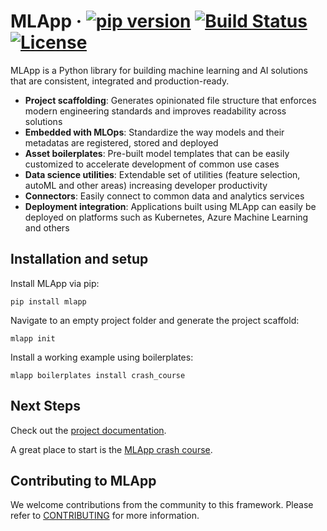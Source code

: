 

# MLApp &middot; [![pip version](https://img.shields.io/pypi/v/mlapp?color=success)](https://pypi.python.org/pypi/mlapp/) [![Build Status](https://travis-ci.com/IBM/mlapp.svg?branch=master)](https://travis-ci.com/IBM/mlapp) [![License](https://img.shields.io/badge/license-Apache-blue.svg)](https://github.com/IBM/mlapp/blob/master/LICENSE)

MLApp is a Python library for building machine learning and AI solutions that are consistent, integrated and production-ready.

- **Project scaffolding**: Generates opinionated file structure that enforces modern engineering standards and improves readability across solutions
- **Embedded with MLOps**: Standardize the way models and their metadatas are registered, stored and deployed
- **Asset boilerplates**: Pre-built model templates that can be easily customized to accelerate development of common use cases
- **Data science utilities**: Extendable set of utilities (feature selection, autoML and other areas) increasing developer productivity
- **Connectors**: Easily connect to common data and analytics services
- **Deployment integration**: Applications built using MLApp can easily be deployed on platforms such as Kubernetes, Azure Machine Learning and others

## Installation and setup

Install MLApp via pip:

```
pip install mlapp
```

Navigate to an empty project folder and generate the project scaffold:

```
mlapp init
```

Install a working example using boilerplates:

```
mlapp boilerplates install crash_course
```

## Next Steps
Check out the [project documentation](https://mlapp-docs.s3-web.us-south.cloud-object-storage.appdomain.cloud).

A great place to start is the [MLApp crash course](https://mlapp-docs.s3-web.us-south.cloud-object-storage.appdomain.cloud/crash-course/introduction).

## Contributing to MLApp
We welcome contributions from the community to this framework. Please refer to [CONTRIBUTING](./CONTRIBUTING.md) for more information.